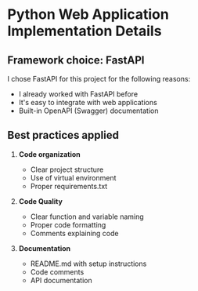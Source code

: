 # Python Web Application Implementation Details

## Framework choice: FastAPI

I chose FastAPI for this project for the following reasons:
- I already worked with FastAPI before
- It's easy to integrate with web applications
- Built-in OpenAPI (Swagger) documentation

## Best practices applied

1. **Code organization**
   - Clear project structure
   - Use of virtual environment
   - Proper requirements.txt

2. **Code Quality**
   - Clear function and variable naming
   - Proper code formatting
   - Comments explaining code

3. **Documentation**
   - README.md with setup instructions
   - Code comments
   - API documentation
